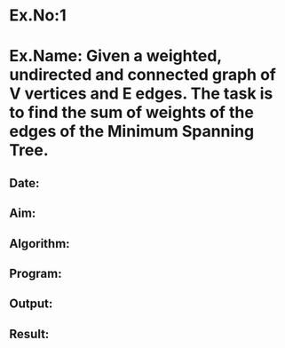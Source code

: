# Ex.No:1
# Ex.Name: Given a weighted, undirected and connected graph of V vertices and E edges. The task is to find the sum of weights of the edges of the Minimum Spanning Tree.
## Date:
## Aim:


## Algorithm:





## Program:



## Output:



## Result:


